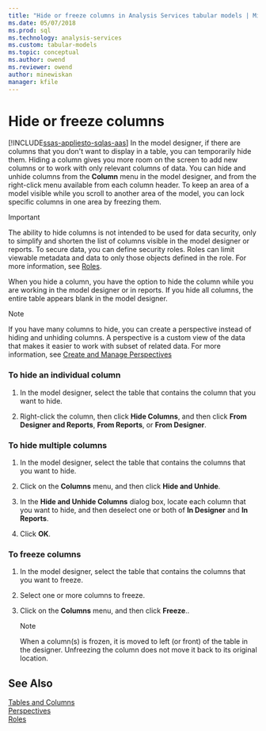 ```yaml
---
title: "Hide or freeze columns in Analysis Services tabular models | Microsoft Docs"
ms.date: 05/07/2018
ms.prod: sql
ms.technology: analysis-services
ms.custom: tabular-models
ms.topic: conceptual
ms.author: owend
ms.reviewer: owend
author: minewiskan
manager: kfile
---
```

# Hide or freeze columns 
[!INCLUDE[ssas-appliesto-sqlas-aas](../../includes/ssas-appliesto-sqlas-aas.md)]
  In the model designer, if there are columns that you don't want to display in a table, you can temporarily hide them. Hiding a column gives you more room on the screen to add new columns or to work with only relevant columns of data. You can hide and unhide columns from the **Column** menu in the model designer, and from the right-click menu available from each column header. To keep an area of a model visible while you scroll to another area of the model, you can lock specific columns in one area by freezing them.  
  
> [!IMPORTANT]  
>  The ability to hide columns is not intended to be used for data security, only to simplify and shorten the list of columns visible in the model designer or reports. To secure data, you can define security roles. Roles can limit viewable metadata and data to only those objects defined in the role. For more information, see [Roles](../../analysis-services/tabular-models/roles-ssas-tabular.md).  
  
 When you hide a column, you have the option to hide the column while you are working in the model designer or in reports. If you hide all columns, the entire table appears blank in the model designer.  
  
> [!NOTE]  
>  If you have many columns to hide, you can create a perspective instead of hiding and unhiding columns. A perspective is a custom view of the data that makes it easier to work with subset of related data. For more information, see [Create and Manage Perspectives](../../analysis-services/tabular-models/create-and-manage-perspectives-ssas-tabular.md)  
  
### To hide an individual column  
  
1.  In the model designer, select the table that contains the column that you want to hide.  
  
2.  Right-click the column, then click **Hide Columns**, and then click **From Designer and Reports**, **From Reports**, or **From Designer**.  
  
### To hide multiple columns  
  
1.  In the model designer, select the table that contains the columns that you want to hide.  
  
2.  Click on the **Columns** menu, and then click **Hide and Unhide**.  
  
3.  In the **Hide and Unhide Columns** dialog box, locate each column that you want to hide, and then deselect one or both of **In Designer** and **In Reports**.  
  
4.  Click **OK**.  
  
### To freeze columns  
  
1.  In the model designer, select the table that contains the columns that you want to freeze.  
  
2.  Select one or more columns to freeze.  
  
3.  Click on the **Columns** menu, and then click **Freeze**..  
  
    > [!NOTE]  
    >  When a column(s) is frozen, it is moved to left (or front) of the table in the designer. Unfreezing the column does not move it back to its original location.  
  
## See Also  
 [Tables and Columns](../../analysis-services/tabular-models/tables-and-columns-ssas-tabular.md)   
 [Perspectives](../../analysis-services/tabular-models/perspectives-ssas-tabular.md)   
 [Roles](../../analysis-services/tabular-models/roles-ssas-tabular.md)  
  
  
